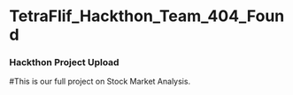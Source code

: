 # TetraFlif_Hackthon_Team_404_Found
 ### Hackthon Project Upload
#This is our full project on Stock Market Analysis.
